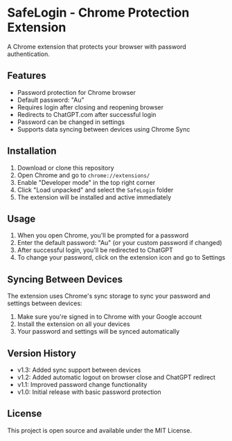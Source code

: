 # SafeLogin - Chrome Protection Extension

A Chrome extension that protects your browser with password authentication.

## Features

- Password protection for Chrome browser
- Default password: "Au"
- Requires login after closing and reopening browser
- Redirects to ChatGPT.com after successful login
- Password can be changed in settings
- Supports data syncing between devices using Chrome Sync

## Installation

1. Download or clone this repository
2. Open Chrome and go to `chrome://extensions/`
3. Enable "Developer mode" in the top right corner
4. Click "Load unpacked" and select the `SafeLogin` folder
5. The extension will be installed and active immediately

## Usage

1. When you open Chrome, you'll be prompted for a password
2. Enter the default password: "Au" (or your custom password if changed)
3. After successful login, you'll be redirected to ChatGPT
4. To change your password, click on the extension icon and go to Settings

## Syncing Between Devices

The extension uses Chrome's sync storage to sync your password and settings between devices:

1. Make sure you're signed in to Chrome with your Google account
2. Install the extension on all your devices
3. Your password and settings will be synced automatically

## Version History

- v1.3: Added sync support between devices
- v1.2: Added automatic logout on browser close and ChatGPT redirect
- v1.1: Improved password change functionality
- v1.0: Initial release with basic password protection

## License

This project is open source and available under the MIT License. 